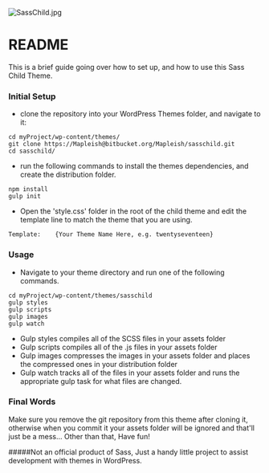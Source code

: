 ![SassChild.jpg](http://joshuamapley.com/storage/app/media/SassChild.jpg)
# README #

This is a brief guide going over how to set up, and how to use this Sass Child Theme.

### Initial Setup ###

* clone the repository into your WordPress Themes folder, and navigate to it:

```
cd myProject/wp-content/themes/
git clone https://Mapleish@bitbucket.org/Mapleish/sasschild.git
cd sasschild/
```

* run the following commands to install the themes dependencies, and create the distribution folder.
```
npm install
gulp init
```
* Open the 'style.css' folder in the root of the child theme and edit the template line to match the theme that you are using.
```
Template:    {Your Theme Name Here, e.g. twentyseventeen}
```
### Usage ###

* Navigate to your theme directory and run one of the following commands.
```
cd myProject/wp-content/themes/sasschild
gulp styles
gulp scripts
gulp images
gulp watch
```
* Gulp styles compiles all of the SCSS files in your assets folder
* Gulp scripts compiles all of the .js files in your assets folder
* Gulp images compresses the images in your assets folder and places the compressed ones in your distribution folder
* Gulp watch tracks all of the files in your assets folder and runs the appropriate gulp task for what files are changed.

### Final Words ###

Make sure you remove the git repository from this theme after cloning it, otherwise when you commit it your assets folder will be ignored and that'll just be a mess... Other than that, Have fun!

#####Not an official product of Sass, Just a handy little project to assist development with themes in WordPress.